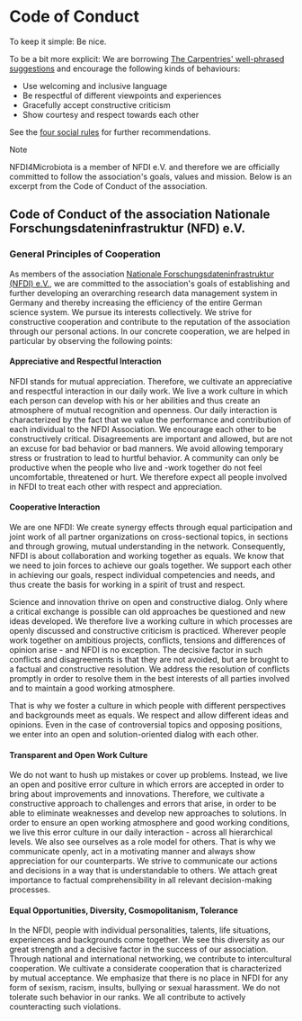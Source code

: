 # Code of Conduct

To keep it simple: Be nice.

To be a bit more explicit: We are borrowing [The Carpentries' well-phrased suggestions](https://docs.carpentries.org/topic_folders/policies/code-of-conduct.html) and encourage the following kinds of behaviours:
- Use welcoming and inclusive language
- Be respectful of different viewpoints and experiences
- Gracefully accept constructive criticism
- Show courtesy and respect towards each other

See the [four social rules](https://www.recurse.com/manual#sub-sec-social-rules) for further recommendations.


>[!Note]
>NFDI4Microbiota is a member of NFDI e.V. and therefore we are officially committed to follow the association's goals, values and mission.
>Below is an excerpt from the Code of Conduct of the association.

## Code of Conduct of the association Nationale Forschungsdateninfrastruktur (NFD) e.V.

### General Principles of Cooperation

As members of the association [Nationale Forschungsdateninfrastruktur (NFDI) e.V.](https://www.nfdi.de/), we are committed 
to the association's goals of establishing and further developing an overarching research data 
management system in Germany and thereby increasing the efficiency of the entire German science 
system. We pursue its interests collectively. We strive for constructive cooperation and contribute to 
the reputation of the association through our personal actions. In our concrete cooperation, we are 
helped in particular by observing the following points:

#### Appreciative and Respectful Interaction

NFDI stands for mutual appreciation. Therefore, we cultivate an appreciative and respectful interaction 
in our daily work. We live a work culture in which each person can develop with his or her abilities and 
thus create an atmosphere of mutual recognition and openness. Our daily interaction is characterized 
by the fact that we value the performance and contribution of each individual to the NFDI Association. 
We encourage each other to be constructively critical. Disagreements are important and allowed, but 
are not an excuse for bad behavior or bad manners. We avoid allowing temporary stress or frustration 
to lead to hurtful behavior. A community can only be productive when the people who live and -work 
together do not feel uncomfortable, threatened or hurt. We therefore expect all people involved in NFDI 
to treat each other with respect and appreciation.

#### Cooperative Interaction 

We are one NFDI: We create synergy effects through equal participation and joint work of all partner 
organizations on cross-sectional topics, in sections and through growing, mutual understanding in the 
network. Consequently, NFDI is about collaboration and working together as equals. We know that we 
need to join forces to achieve our goals together. We support each other in achieving our goals, respect 
individual competencies and needs, and thus create the basis for working in a spirit of trust and 
respect.


Science and innovation thrive on open and constructive dialog. Only where a critical exchange is 
possible can old approaches be questioned and new ideas developed. We therefore live a working 
culture in which processes are openly discussed and constructive criticism is practiced.
Wherever people work together on ambitious projects, conflicts, tensions and differences of opinion 
arise - and NFDI is no exception. The decisive factor in such conflicts and disagreements is that they 
are not avoided, but are brought to a factual and constructive resolution. We address the resolution of 
conflicts promptly in order to resolve them in the best interests of all parties involved and to maintain 
a good working atmosphere.


That is why we foster a culture in which people with different perspectives and backgrounds meet as 
equals. We respect and allow different ideas and opinions. Even in the case of controversial topics and 
opposing positions, we enter into an open and solution-oriented dialog with each other.

#### Transparent and Open Work Culture

We do not want to hush up mistakes or cover up problems. Instead, we live an open and positive error 
culture in which errors are accepted in order to bring about improvements and innovations. Therefore, 
we cultivate a constructive approach to challenges and errors that arise, in order to be able to eliminate 
weaknesses and develop new approaches to solutions. In order to ensure an open working atmosphere 
and good working conditions, we live this error culture in our daily interaction - across all hierarchical 
levels. We also see ourselves as a role model for others. That is why we communicate openly, act in a 
motivating manner and always show appreciation for our counterparts. We strive to communicate our 
actions and decisions in a way that is understandable to others. We attach great importance to factual 
comprehensibility in all relevant decision-making processes.

#### Equal Opportunities, Diversity, Cosmopolitanism, Tolerance

In the NFDI, people with individual personalities, talents, life situations, experiences and backgrounds 
come together. We see this diversity as our great strength and a decisive factor in the success of our 
association. Through national and international networking, we contribute to intercultural cooperation.
We cultivate a considerate cooperation that is characterized by mutual acceptance. We emphasize that 
there is no place in NFDI for any form of sexism, racism, insults, bullying or sexual harassment. We do 
not tolerate such behavior in our ranks. We all contribute to actively counteracting such violations.
